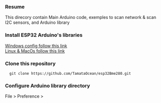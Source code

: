 ### Resume
This direcory contain Main Arduino code, exemples to scan network & scan I2C sensors, and Arduino library

### Install ESP32 Arduino's libraries
[Windows config follow this link](https://randomnerdtutorials.com/installing-the-esp32-board-in-arduino-ide-windows-instructions/)  
[Linux & MacOs follow this link](https://randomnerdtutorials.com/installing-the-esp32-board-in-arduino-ide-mac-and-linux-instructions/)  

### Clone this repository  
>
      git clone https://github.com/TamataOcean/esp32Bme280.git
     
### Configure Arduino library directory
File > Preference > 
